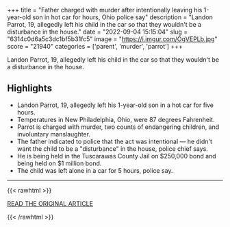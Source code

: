 +++
title = "Father charged with murder after intentionally leaving his 1-year-old son in hot car for hours, Ohio police say"
description = "Landon Parrot, 19, allegedly left his child in the car so that they wouldn't be a disturbance in the house."
date = "2022-09-04 15:15:04"
slug = "6314c0d6a5c3dc1bf5b31fc5"
image = "https://i.imgur.com/OgVEPLb.jpg"
score = "21940"
categories = ['parent', 'murder', 'parrot']
+++

Landon Parrot, 19, allegedly left his child in the car so that they wouldn't be a disturbance in the house.

## Highlights

- Landon Parrot, 19, allegedly left his 1-year-old son in a hot car for five hours.
- Temperatures in New Philadelphia, Ohio, were 87 degrees Fahrenheit.
- Parrot is charged with murder, two counts of endangering children, and involuntary manslaughter.
- The father indicated to police that the act was intentional — he didn't want the child to be a "disturbance" in the house, police chief says.
- He is being held in the Tuscarawas County Jail on $250,000 bond and being held on $1 million bond.
- The child was left alone in a car for 5 hours, police say.

---

{{< rawhtml >}}
  <p class="article-category">
    <a target="_blank" href="https://www.cbsnews.com/news/landon-parrot-intentionally-left-child-hot-car-charged-murder-ohio-police/?ftag=CNM-00-10aab7e&amp;linkId=179912542">READ THE ORIGINAL ARTICLE</a>
  </p>
{{< /rawhtml >}}
